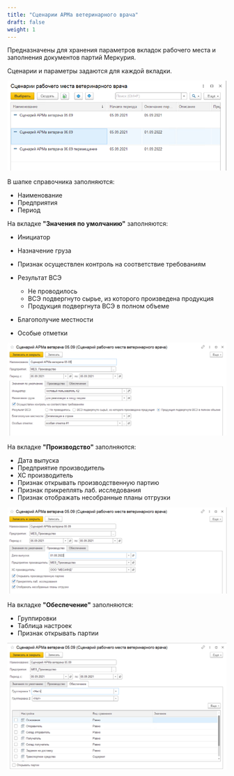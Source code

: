 ```yaml
---
title: "Сценарии АРМа ветеринарного врача"
draft: false
weight: 1
---
```


Предназначены для хранения параметров вкладок рабочего места и заполнения документов партий Меркурия.

Сценарии и параметры задаются для каждой вкладки.

[![1][1]][1]

В шапке справочника заполняются:

- Наименование
- Предприятия
- Период

На вкладке **"Значения по умолчанию"** заполняются:

- Инициатор
- Назначение груза
- Признак осуществлен контроль на соответствие требованиям
- Результат ВСЭ

    - Не проводилось
    - ВСЭ подвергнуто сырье, из которого произведена продукция
    - Продукция подвергнута ВСЭ в полном объеме

- Благополучие местности
- Особые отметки

[![2][2]][2]

На вкладке **"Производство"** заполняются:

- Дата выпуска
- Предприятие производитель
- ХС производитель
- Признак открывать производственную партию
- Признак прикреплять лаб. исследования
- Признак отображать несобранные планы отгрузки

[![3][3]][3]

На вкладке **"Обеспечение"** заполняются:

- Группировки
- Таблица настроек
- Признак открывать партии

[![4][4]][4]

[1]: 1.png
[2]: 2.png
[3]: 3.png
[4]: 4.png
